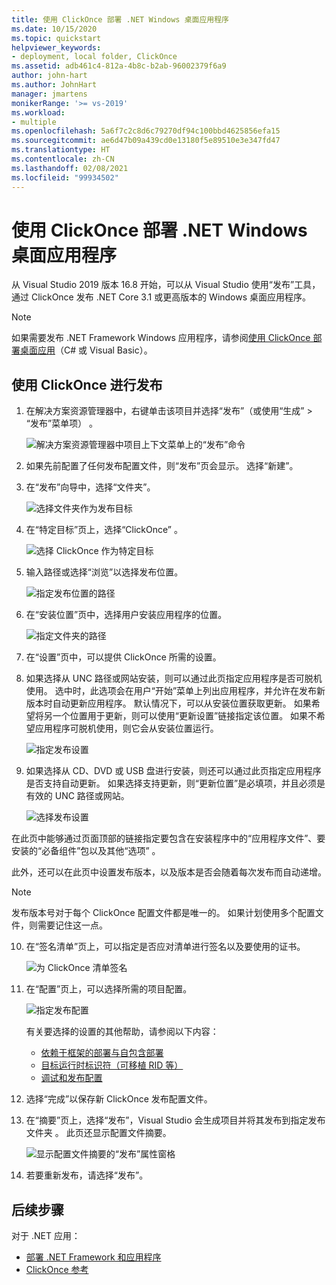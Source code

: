 ```yaml
---
title: 使用 ClickOnce 部署 .NET Windows 桌面应用程序
ms.date: 10/15/2020
ms.topic: quickstart
helpviewer_keywords:
- deployment, local folder, ClickOnce
ms.assetid: adb461c4-812a-4b8c-b2ab-96002379f6a9
author: john-hart
ms.author: JohnHart
manager: jmartens
monikerRange: '>= vs-2019'
ms.workload:
- multiple
ms.openlocfilehash: 5a6f7c2c8d6c79270df94c100bbd4625856efa15
ms.sourcegitcommit: ae6d47b09a439cd0e13180f5e89510e3e347fd47
ms.translationtype: HT
ms.contentlocale: zh-CN
ms.lasthandoff: 02/08/2021
ms.locfileid: "99934502"
---
```

# <a name="deploy-a-net-windows-desktop-application-using-clickonce"></a>使用 ClickOnce 部署 .NET Windows 桌面应用程序

从 Visual Studio 2019 版本 16.8 开始，可以从 Visual Studio 使用“发布”工具，通过 ClickOnce 发布 .NET Core 3.1 或更高版本的 Windows 桌面应用程序。

> [!NOTE]
> 如果需要发布 .NET Framework Windows 应用程序，请参阅[使用 ClickOnce 部署桌面应用](how-to-publish-a-clickonce-application-using-the-publish-wizard.md)（C# 或 Visual Basic）。

## <a name="publishing-with-clickonce"></a>使用 ClickOnce 进行发布

1. 在解决方案资源管理器中，右键单击该项目并选择“发布”（或使用“生成” > “发布”菜单项）  。

    ![解决方案资源管理器中项目上下文菜单上的“发布”命令](../deployment/media/quickstart-clickonce-solution-explorer.png "选择发布")

1. 如果先前配置了任何发布配置文件，则“发布”页会显示。 选择“新建”。

1. 在“发布”向导中，选择“文件夹”。

    ![选择文件夹作为发布目标](../deployment/media/quickstart-clickonce-publish-folder-category.png "选择文件夹")

1. 在“特定目标”页上，选择“ClickOnce” 。

    ![选择 ClickOnce 作为特定目标](../deployment/media/quickstart-clickonce-publish-folder-target.png "选择 ClickOnce")

1. 输入路径或选择“浏览”以选择发布位置。

    ![指定发布位置的路径](../deployment/media/quickstart-clickonce-publish-location.png "输入路径")

1. 在“安装位置”页中，选择用户安装应用程序的位置。

    ![指定文件夹的路径](../deployment/media/quickstart-clickonce-install-location.png "选择安装位置")

1. 在“设置”页中，可以提供 ClickOnce 所需的设置。

1. 如果选择从 UNC 路径或网站安装，则可以通过此页指定应用程序是否可脱机使用。 选中时，此选项会在用户“开始”菜单上列出应用程序，并允许在发布新版本时自动更新应用程序。 默认情况下，可以从安装位置获取更新。  如果希望将另一个位置用于更新，则可以使用“更新设置”链接指定该位置。 如果不希望应用程序可脱机使用，则它会从安装位置运行。

    ![指定发布设置](../deployment/media/quickstart-clickonce-unc-settings.png "选择发布设置")

1. 如果选择从 CD、DVD 或 USB 盘进行安装，则还可以通过此页指定应用程序是否支持自动更新。 如果选择支持更新，则“更新位置”是必填项，并且必须是有效的 UNC 路径或网站。

    ![选择发布设置](../deployment/media/quickstart-clickonce-settings.png "选择发布设置")

在此页中能够通过页面顶部的链接指定要包含在安装程序中的“应用程序文件”、要安装的“必备组件”包以及其他“选项”  。

此外，还可以在此页中设置发布版本，以及版本是否会随着每次发布而自动递增。

> [!NOTE]
> 发布版本号对于每个 ClickOnce 配置文件都是唯一的。 如果计划使用多个配置文件，则需要记住这一点。

10. 在“签名清单”页上，可以指定是否应对清单进行签名以及要使用的证书。

    ![为 ClickOnce 清单签名](../deployment/media/quickstart-clickonce-sign-manifests.png)

1. 在“配置”页上，可以选择所需的项目配置。

     ![指定发布配置](../deployment/media/quickstart-clickonce-configuration.png)

    有关要选择的设置的其他帮助，请参阅以下内容：

    - [依赖于框架的部署与自包含部署](/dotnet/core/deploying/)
    - [目标运行时标识符（可移植 RID 等）](/dotnet/core/rid-catalog)
    - [调试和发布配置](../ide/understanding-build-configurations.md)

1. 选择“完成”以保存新 ClickOnce 发布配置文件。

1. 在“摘要”页上，选择“发布”，Visual Studio 会生成项目并将其发布到指定发布文件夹 。 此页还显示配置文件摘要。

    ![显示配置文件摘要的“发布”属性窗格](../deployment/media/quickstart-clickonce-summary.png)

1. 若要重新发布，请选择“发布”。

## <a name="next-steps"></a>后续步骤

对于 .NET 应用：

- [部署 .NET Framework 和应用程序](/dotnet/framework/deployment/)
- [ClickOnce 参考](clickonce-reference.md)
